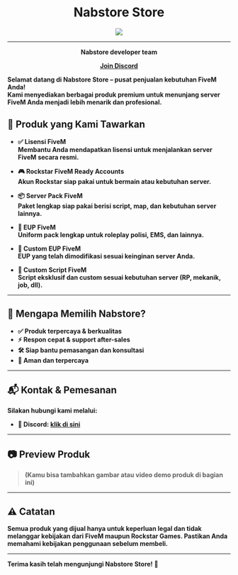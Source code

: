<h1 align="center">Nabstore Store</h1>
<p align="center">
  <a href="https://Central-Indonesia.github.io/">
    <img src="https://r2.fivemanage.com/wuFyfLefICmpIY8KLSe7p/garuda.png">
  </a>
    <hr>
    <p align="center"><strong>Nabstore developer team</p>
    <p align="center">
      <a href="https://discord.io/garudaredm">
        <p align="center">Join Discord</p>
      </a>
    </p>
  </a>
</p>

Selamat datang di **Nabstore Store** – pusat penjualan kebutuhan FiveM Anda!  
Kami menyediakan berbagai produk premium untuk menunjang server FiveM Anda menjadi lebih menarik dan profesional.

## 🛒 Produk yang Kami Tawarkan

- ✅ **Lisensi FiveM**  
  Membantu Anda mendapatkan lisensi untuk menjalankan server FiveM secara resmi.

- 🎮 **Rockstar FiveM Ready Accounts**  
  Akun Rockstar siap pakai untuk bermain atau kebutuhan server.

- 📦 **Server Pack FiveM**  
  Paket lengkap siap pakai berisi script, map, dan kebutuhan server lainnya.

- 👮 **EUP FiveM**  
  Uniform pack lengkap untuk roleplay polisi, EMS, dan lainnya.

- 🎨 **Custom EUP FiveM**  
  EUP yang telah dimodifikasi sesuai keinginan server Anda.

- 🧩 **Custom Script FiveM**  
  Script eksklusif dan custom sesuai kebutuhan server (RP, mekanik, job, dll).

---

## 📌 Mengapa Memilih Nabstore?

- ✅ Produk terpercaya & berkualitas  
- ⚡ Respon cepat & support after-sales  
- 🛠️ Siap bantu pemasangan dan konsultasi  
- 🔐 Aman dan terpercaya

---

## 📬 Kontak & Pemesanan

Silakan hubungi kami melalui:

- 💬 Discord: [klik di sini](https://discord.gg/VvMdKWybXN)

---

## 📷 Preview Produk

> (Kamu bisa tambahkan gambar atau video demo produk di bagian ini)

---

## ⚠️ Catatan

Semua produk yang dijual hanya untuk keperluan legal dan tidak melanggar kebijakan dari FiveM maupun Rockstar Games. Pastikan Anda memahami kebijakan penggunaan sebelum membeli.

---

Terima kasih telah mengunjungi Nabstore Store! 🚀  
